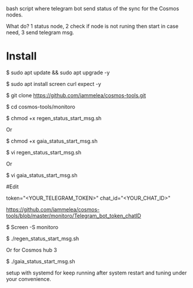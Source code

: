 
bash script where telegram bot send status of the sync for the Cosmos nodes.

What do? 1 status node, 2 check if node is not runing then start in case need, 3 send telegram msg.

# Install

$ sudo apt update && sudo apt upgrade -y

$ sudo apt install screen curl expect -y

$ git clone https://github.com/iammelea/cosmos-tools.git

$ cd cosmos-tools/monitoro

$ chmod +x regen_status_start_msg.sh

Or

$ chmod +x gaia_status_start_msg.sh


$ vi regen_status_start_msg.sh

Or

$ vi gaia_status_start_msg.sh

#Edit

token="<YOUR_TELEGRAM_TOKEN>"
chat_id="<YOUR_CHAT_ID>"

https://github.com/iammelea/cosmos-tools/blob/master/monitoro/Telegram_bot_token_chatID

$ Screen -S monitoro

$ ./regen_status_start_msg.sh

Or for Cosmos hub 3

$ ./gaia_status_start_msg.sh

setup with systemd for keep running after system restart and tuning under your convenience.

